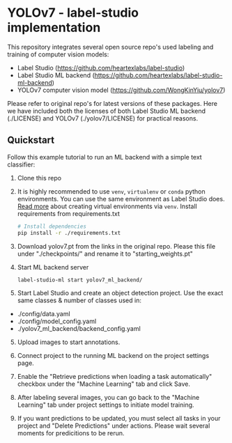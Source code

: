 # YOLOv7 - label-studio implementation

This repository integrates several open source repo's used labeling and training of computer vision models:
- Label Studio (https://github.com/heartexlabs/label-studio)
- Label Studio ML backend (https://github.com/heartexlabs/label-studio-ml-backend)
- YOLOv7 computer vision model (https://github.com/WongKinYiu/yolov7)

Please refer to original repo's for latest versions of these packages. Here we have included both the licenses of both Label Studio ML backend (./LICENSE) and YOLOv7 (./yolov7/LICENSE) for practical reasons.

## Quickstart

Follow this example tutorial to run an ML backend with a simple text classifier:

1. Clone this repo

2. It is highly recommended to use `venv`, `virtualenv` or `conda` python environments. You can use the same environment as Label Studio does. [Read more](https://docs.python.org/3/tutorial/venv.html#creating-virtual-environments) about creating virtual environments via `venv`. Install requirements from requirements.txt
    ```bash
   # Install dependencies
   pip install -r ./requirements.txt
   ```
   
1. Download yolov7.pt from the links in the original repo. Please this file under "./checkpoints/" and rename it to "starting_weights.pt"

3. Start ML backend server
   ```bash
   label-studio-ml start yolov7_ml_backend/
   ```
   
4. Start Label Studio and create an object detection project. Use the exact same classes & number of classes used in:
- ./config/data.yaml
- ./config/model_config.yaml
- ./yolov7_ml_backend/backend_config.yaml

5. Upload images to start annotations.

6. Connect project to the running ML backend on the project settings page.

7. Enable the "Retrieve predictions when loading a task automatically" checkbox under the "Machine Learning" tab and click Save.

8. After labeling several images, you can go back to the "Machine Learning" tab under project settings to initiate model training.

9. If you want predictions to be updated, you must select all tasks in your project and "Delete Predictions" under actions. Please wait several moments for predicitions to be rerun.
